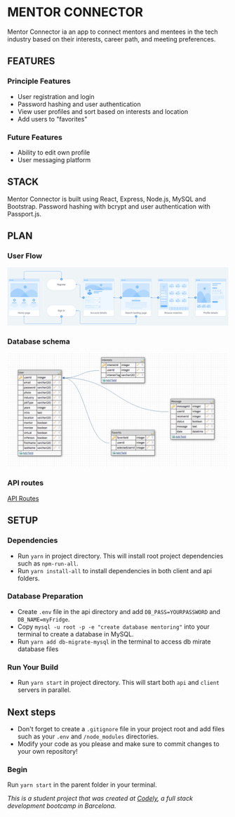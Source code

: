 # MENTOR CONNECTOR

Mentor Connector ia an app to connect mentors and mentees in the tech industry based on their interests, career path, and meeting preferences.

## FEATURES
  ### Principle Features
  - User registration and login
  - Password hashing and user authentication
  - View user profiles and sort based on interests and location
  - Add users to "favorites"
  
### Future Features
- Ability to edit own profile
- User messaging platform


## STACK
Mentor Connector is built using React, Express, Node.js, MySQL and Bootstrap. Password hashing with bcrypt and user authentication with Passport.js.

## PLAN
  ### User Flow
  
   ![Image of userFlow](readme/userflow.png)
  
  ### Database schema
  
   ![Image of Database](readme/database.png)

  ### API routes
  
   [API Routes](https://docs.google.com/document/d/1P2ndlCaVfjCZcYH2Ks4DL1yTig-ohl5nyE02szWsx_8/edit)
  

## SETUP

### Dependencies
- Run `yarn` in project directory. This will install root project dependencies such as `npm-run-all`.
- Run `yarn install-all` to install dependencies in both client and api folders.

### Database Preparation
- Create `.env` file in the api directory and add `DB_PASS=YOURPASSWORD` and `DB_NAME=myFridge`.
- Copy `mysql -u root -p -e "create database mentoring"` into your terminal to create a database in MySQL.
- Run `yarn add db-migrate-mysql` in the terminal to access db mirate database files

### Run Your Build
- Run `yarn start` in project directory. This will start both `api` and `client` servers in parallel.

## Next steps
- Don't forget to create a `.gitignore` file in your project root and add files such as your `.env` and `/node_modules` directories.
- Modify your code as you please and make sure to commit changes to your own repository!  

### Begin
Run `yarn start` in the parent folder in your terminal.


_This is a student project that was created at [Codely](http://codely.tech), a full stack development bootcamp in Barcelona._